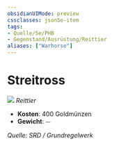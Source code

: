 ```yaml
---
obsidianUIMode: preview
cssclasses: json5e-item
tags:
- Quelle/5e/PHB
- Gegenstand/Ausrüstung/Reittier
aliases: ["Warhorse"]
---
```

# Streitross
![](../../../99%20-%20Setup/Files/Bildersammlung/Symbolik/Gegenstände.webp#token)
*Reittier*  

- **Kosten**: 400 Goldmünzen
- **Gewicht**: ⏤

*Quelle: SRD / Grundregelwerk*